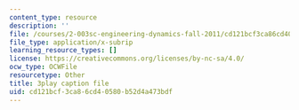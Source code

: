 ```yaml
---
content_type: resource
description: ''
file: /courses/2-003sc-engineering-dynamics-fall-2011/cd121bcf3ca86cd40580b52d4a473bdf_9_d8CQrCYUw.srt
file_type: application/x-subrip
learning_resource_types: []
license: https://creativecommons.org/licenses/by-nc-sa/4.0/
ocw_type: OCWFile
resourcetype: Other
title: 3play caption file
uid: cd121bcf-3ca8-6cd4-0580-b52d4a473bdf
---
```

